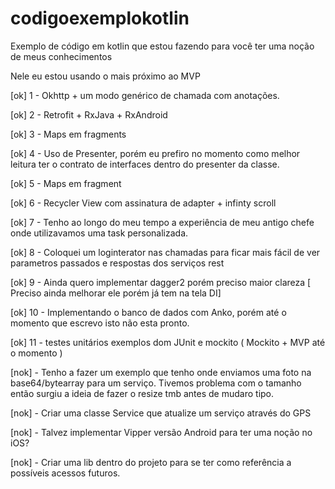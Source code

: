 # codigoexemplokotlin
Exemplo de código em kotlin que estou fazendo para você ter uma noção de meus conhecimentos

Nele eu estou usando o mais próximo ao MVP

[ok] 1 - Okhttp + um modo genérico de chamada com anotações.

[ok] 2 - Retrofit + RxJava + RxAndroid

[ok] 3 - Maps em fragments

[ok] 4 - Uso de Presenter, porém eu prefiro no momento como melhor leitura ter o contrato de interfaces
dentro do presenter da classe.

[ok] 5 - Maps em fragment 

[ok] 6 - Recycler View com assinatura de adapter + infinty scroll

[ok] 7 - Tenho ao longo do meu tempo a experiência de meu antigo chefe onde utilizavamos uma task personalizada.

[ok] 8 - Coloquei um loginterator nas chamadas para ficar mais fácil de ver parametros passados e respostas dos serviços rest

[ok] 9 - Ainda quero implementar dagger2 porém preciso maior clareza [ Preciso ainda melhorar ele porém já tem na tela DI]

[ok] 10 - Implementando o banco de dados com Anko, porém até o momento que escrevo isto não esta pronto.

[ok]  11 - testes unitários exemplos dom JUnit e mockito ( Mockito + MVP até o momento )

[nok] - Tenho a fazer um exemplo que tenho onde enviamos uma foto na base64/bytearray para um serviço. Tivemos problema com o tamanho então
surgiu a ideia de fazer o resize tmb antes de mudaro tipo.

[nok] - Criar uma classe Service que atualize um serviço através do GPS

[nok] - Talvez implementar Vipper versão Android para ter uma noção no iOS?

[nok] - Criar uma lib dentro do projeto para se ter como referência a possíveis acessos futuros. 




